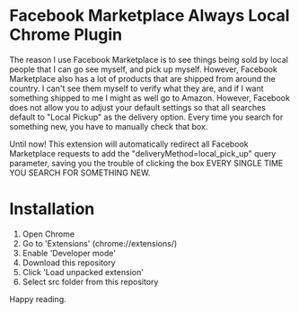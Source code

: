 Facebook Marketplace Always Local Chrome Plugin
======================

The reason I use Facebook Marketplace is to see things being sold by local people that I can go see myself, and pick up myself. However, Facebook Marketplace also has a lot of products that are shipped from around the country. I can't see them myself to verify what they are, and if I want something shipped to me I might as well go to Amazon.
However, Facebook does not allow you to adjust your default settings so that all searches default to "Local Pickup" as the delivery option. Every time you search for something new, you have to manually check that box.

Until now!
This extension will automatically redirect all Facebook Marketplace requests to add the "deliveryMethod=local_pick_up" query parameter, saving you the trouble of clicking the box EVERY SINGLE TIME YOU SEARCH FOR SOMETHING NEW.


Installation
============

1. Open Chrome
2. Go to 'Extensions' (chrome://extensions/)
3. Enable 'Developer mode'
4. Download this repository
5. Click 'Load unpacked extension'
6. Select src folder from this repository

Happy reading.
